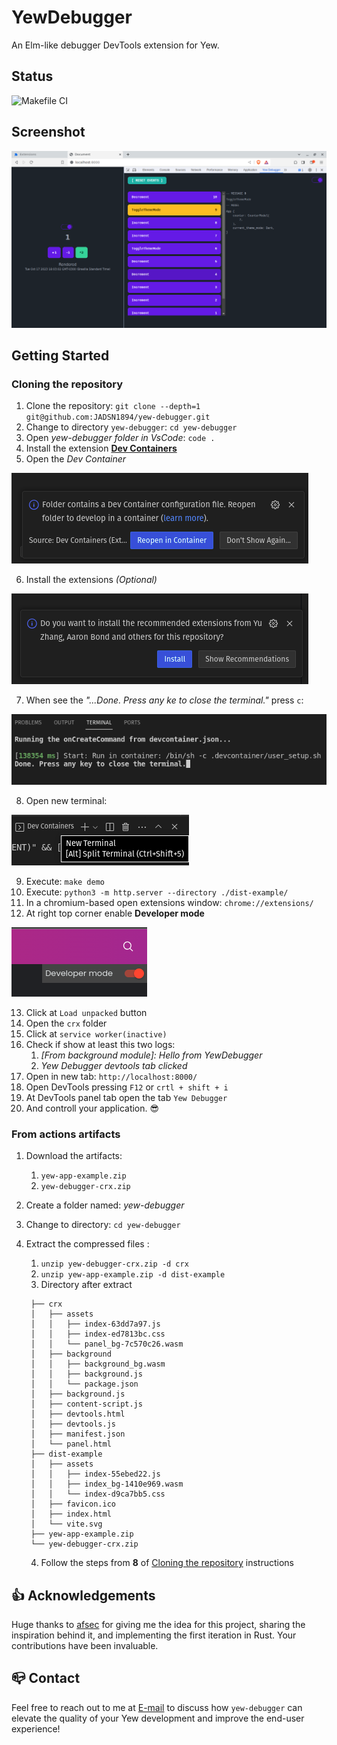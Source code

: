 # YewDebugger

An Elm-like debugger DevTools extension for Yew.

## Status
![Makefile CI](https://github.com/JADSN1894/yew-debugger/actions/workflows/makefile.yml/badge.svg)

## Screenshot
![Screenshot](docs/screenshots/yew-debugger-running-with-example.png?raw=true)

## Getting Started

### <a id="cloning-the-repository"></a> Cloning the repository
1. Clone the repository: `git clone --depth=1 git@github.com:JADSN1894/yew-debugger.git`
1. Change to directory `yew-debugger`: `cd yew-debugger`
1. Open *yew-debugger folder in VsCode*: `code .`
1. Install the extension [**Dev Containers**](https://marketplace.visualstudio.com/items?itemName=ms-vscode-remote.remote-containers)
1. Open the *Dev Container*
   
![Screenshot](docs/getting-started/01-open-dev-container-in-vscode.png?raw=true)

6. Install the extensions *(Optional)*

![Screenshot](docs/getting-started/02-install-vscode-extensions-at-devcontainer.png?raw=true)

7. When see the *"...Done. Press any ke to close the terminal."* press `c`:

![Screenshot](docs/getting-started/03-after-finish-devcontainer.png?raw=true)

8. Open new terminal:

![Screenshot](docs/getting-started/04-open-new-terminal.png?raw=true)

9. Execute: `make demo`
1. Execute: `python3 -m http.server --directory ./dist-example/`
1. In a chromium-based open extensions window: `chrome://extensions/`
1. At right top corner enable **Developer mode**

![Screenshot](docs/getting-started/05-enable-developer-mode.png?raw=true)


13. Click at `Load unpacked` button
1. Open the `crx` folder
1. Click at `service worker(inactive)`
1. Check if show at least this two logs:
    1. *[From background module]: Hello from YewDebugger*
    1. *Yew Debugger devtools tab clicked*
1. Open in new tab: `http://localhost:8000/`
1. Open DevTools pressing `F12` or `crtl + shift + i`
1. At DevTools panel tab open the tab `Yew Debugger`
1.  And controll your application. 😎

### From actions artifacts

1. Download the artifacts:
   1. `yew-app-example.zip`
   1. `yew-debugger-crx.zip`
   
1. Create a folder named: *yew-debugger*  
1. Change to directory: `cd yew-debugger`
1. Extract the compressed files :
   1. `unzip yew-debugger-crx.zip -d crx`
   2. `unzip yew-app-example.zip -d dist-example`
   3. Directory after extract 
   ```
    ├── crx
    │   ├── assets
    │   │   ├── index-63dd7a97.js
    │   │   ├── index-ed7813bc.css
    │   │   └── panel_bg-7c570c26.wasm
    │   ├── background
    │   │   ├── background_bg.wasm
    │   │   ├── background.js
    │   │   └── package.json
    │   ├── background.js
    │   ├── content-script.js
    │   ├── devtools.html
    │   ├── devtools.js
    │   ├── manifest.json
    │   └── panel.html
    ├── dist-example
    │   ├── assets
    │   │   ├── index-55ebed22.js
    │   │   ├── index_bg-1410e969.wasm
    │   │   └── index-d9ca7bb5.css
    │   ├── favicon.ico
    │   ├── index.html
    │   └── vite.svg
    ├── yew-app-example.zip
    └── yew-debugger-crx.zip
     ```
    4. Follow the steps from **8** of [Cloning the repository](#cloning-the-repository) instructions

## 👍 Acknowledgements

Huge thanks to [afsec](https://github.com/afsec) for giving me the idea for this project, sharing the inspiration behind it, and implementing the first iteration in Rust. Your contributions have been invaluable.

## 📪 Contact

Feel free to reach out to me at [E-mail](mailto:9gdcij581@mozmail.com) to discuss how `yew-debugger` can elevate the quality of your Yew development and improve the end-user experience!
